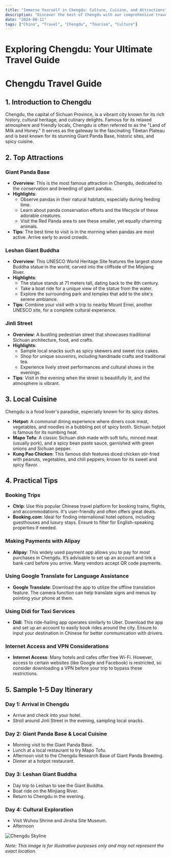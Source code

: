 ```yaml
---
title: "Immerse Yourself in Chengdu: Culture, Cuisine, and Attractions"
description: "Discover the best of Chengdu with our comprehensive travel guide. Explore top attractions, savor local cuisine, and get insider tips for an unforgettable Chinese adventure."
date: "2024-08-11"
tags: ["China", "Travel", "Chengdu", "Tourism", "Culture"]
---
```


# Exploring Chengdu: Your Ultimate Travel Guide

# Chengdu Travel Guide

## 1. Introduction to Chengdu
Chengdu, the capital of Sichuan Province, is a vibrant city known for its rich history, cultural heritage, and culinary delights. Famous for its relaxed atmosphere and friendly locals, Chengdu is often referred to as the "Land of Milk and Honey." It serves as the gateway to the fascinating Tibetan Plateau and is best known for its stunning Giant Panda Base, historic sites, and spicy cuisine.

## 2. Top Attractions

### Giant Panda Base
- **Overview**: This is the most famous attraction in Chengdu, dedicated to the conservation and breeding of giant pandas.
- **Highlights**:
  - Observe pandas in their natural habitats, especially during feeding time.
  - Learn about panda conservation efforts and the lifecycle of these adorable creatures.
  - Visit the Red Panda area to see these smaller, yet equally charming animals.
- **Tips**: The best time to visit is in the morning when pandas are most active. Arrive early to avoid crowds.

### Leshan Giant Buddha
- **Overview**: This UNESCO World Heritage Site features the largest stone Buddha statue in the world, carved into the cliffside of the Minjiang River.
- **Highlights**:
  - The statue stands at 71 meters tall, dating back to the 8th century.
  - Take a boat ride for a unique view of the statue from the water.
  - Explore the surrounding park and temples that add to the site's serene ambiance.
- **Tips**: Combine your visit with a trip to nearby Mount Emei, another UNESCO site, for a complete cultural experience.

### Jinli Street
- **Overview**: A bustling pedestrian street that showcases traditional Sichuan architecture, food, and crafts.
- **Highlights**:
  - Sample local snacks such as spicy skewers and sweet rice cakes.
  - Shop for unique souvenirs, including handmade crafts and traditional tea.
  - Experience lively street performances and cultural shows in the evenings.
- **Tips**: Visit in the evening when the street is beautifully lit, and the atmosphere is vibrant.

## 3. Local Cuisine
Chengdu is a food lover's paradise, especially known for its spicy dishes.

- **Hotpot**: A communal dining experience where diners cook meat, vegetables, and noodles in a bubbling pot of spicy broth. Sichuan hotpot is famous for its numbing heat.
- **Mapo Tofu**: A classic Sichuan dish made with soft tofu, minced meat (usually pork), and a spicy bean paste sauce, garnished with green onions and Sichuan pepper.
- **Kung Pao Chicken**: This famous dish features diced chicken stir-fried with peanuts, vegetables, and chili peppers, known for its sweet and spicy flavor.

## 4. Practical Tips

### Booking Trips
- **Ctrip**: Use this popular Chinese travel platform for booking trains, flights, and accommodations. It's user-friendly and often offers great deals.
- **Booking.com**: Ideal for finding international hotel options, including guesthouses and luxury stays. Ensure to filter for English-speaking properties if needed.

### Making Payments with Alipay
- **Alipay**: This widely used payment app allows you to pay for most purchases in Chengdu. It’s advisable to set up an account and link a bank card before you arrive. Many vendors accept QR code payments.

### Using Google Translate for Language Assistance
- **Google Translate**: Download the app to utilize the offline translation feature. The camera function can help translate signs and menus by pointing your phone at them.

### Using Didi for Taxi Services
- **Didi**: This ride-hailing app operates similarly to Uber. Download the app and set up an account to easily book rides around the city. Ensure to input your destination in Chinese for better communication with drivers.

### Internet Access and VPN Considerations
- **Internet Access**: Many hotels and cafes offer free Wi-Fi. However, access to certain websites (like Google and Facebook) is restricted, so consider downloading a VPN before your trip to bypass these restrictions.

## 5. Sample 1-5 Day Itinerary

### Day 1: Arrival in Chengdu
- Arrive and check into your hotel.
- Stroll around Jinli Street in the evening, sampling local snacks.

### Day 2: Giant Panda Base & Local Cuisine
- Morning visit to the Giant Panda Base.
- Lunch at a local restaurant to try Mapo Tofu.
- Afternoon visit to the Chengdu Research Base of Giant Panda Breeding.
- Dinner at a hotpot restaurant.

### Day 3: Leshan Giant Buddha
- Day trip to Leshan to see the Giant Buddha. 
- Boat ride on the Minjiang River.
- Return to Chengdu in the evening.

### Day 4: Cultural Exploration
- Visit Wuhou Shrine and Jinsha Site Museum.
- Afternoon

![Chengdu Skyline](https://source.unsplash.com/1600x900/?Chengdu,cityscape)

*Note: This image is for illustrative purposes only and may not represent the exact location.*

